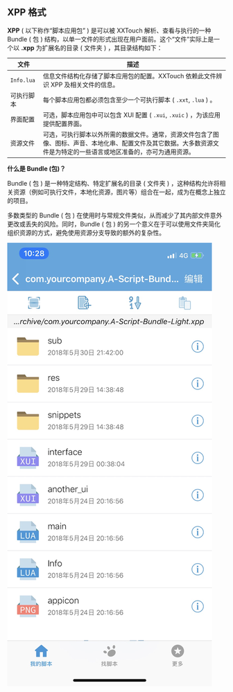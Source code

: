 ## XPP 格式

**XPP** \( 以下称作“脚本应用包” \) 是可以被 XXTouch 解析、查看与执行的一种 Bundle \( 包 \) 结构，以单一文件的形式出现在用户面前。这个“文件”实际上是一个以 **\.xpp** 为扩展名的目录 \( 文件夹 \) ，其目录结构如下：

|  文件  |  描述  |
|--------|--------|
|`Info.lua`|信息文件结构化存储了脚本应用包的配置。XXTouch 依赖此文件辨识 XPP 及相关文件的信息。|
|可执行脚本|每个脚本应用包都必须包含至少一个可执行脚本 \( `.xxt`, `.lua` \) 。|
|界面配置|可选，脚本应用包中可以包含 XUI 配置 \( `.xui`, `.xuic` \) ，为该应用提供配置界面。|
|资源文件|可选，可执行脚本以外所需的数据文件。通常，资源文件包含了图像、图标、声音、本地化串、配置文件及其它数据。大多数资源文件是为特定的一些语言或地区准备的，亦可为通用资源。|

**什么是 Bundle \(包\)？**

Bundle \( 包 \) 是一种特定结构、特定扩展名的目录 \( 文件夹 \) ，这种结构允许将相关资源（例如可执行文件，本地化资源，图片等）组合在一起，成为在概念上独立的项目。

多数类型的 Bundle \( 包 \) 在使用时与常规文件类似，从而减少了其内部文件意外更改或丢失的风险。同时，Bundle \( 包 \) 的另一个意义在于可以使用文件夹简化组织资源的方式，避免使用资源分支导致的额外的复杂性。


![IMG_2723.jpg](XPPScreenshots/IMG_2723.jpg)

